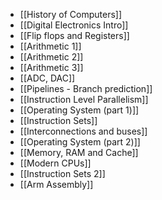 - [[History of Computers]]
- [[Digital Electronics Intro]]
- [[Flip flops and Registers]]
- [[Arithmetic 1]] 
- [[Arithmetic 2]] 
- [[Arithmetic 3]] 
- [[ADC, DAC]]
- [[Pipelines - Branch prediction]]
- [[Instruction Level Parallelism]]
- [[Operating System (part 1)]]
- [[Instruction Sets]]
- [[Interconnections and buses]]
- [[Operating System (part 2)]]
- [[Memory, RAM and Cache]]
- [[Modern CPUs]]
- [[Instruction Sets 2]]
- [[Arm Assembly]]